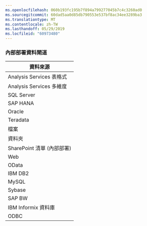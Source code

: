 ```yaml
---
ms.openlocfilehash: 060b193fc195b7f894a799277045b7c4c3260ad0
ms.sourcegitcommit: 60dad5aa0d85db790553e537bf8ac34ee3289ba3
ms.translationtype: MT
ms.contentlocale: zh-TW
ms.lasthandoff: 05/29/2019
ms.locfileid: "60973480"
---
```

### <a name="on-premises-data-gateway"></a>內部部署資料閘道

| **資料來源** |
| --- |
| Analysis Services 表格式 |
| Analysis Services 多維度 |
| SQL Server |
| SAP HANA |
| Oracle |
| Teradata |
| 檔案 |
| 資料夾 |
| SharePoint 清單 (內部部署) |
| Web |
| OData |
| IBM DB2 |
| MySQL |
| Sybase |
| SAP BW |
| IBM Informix 資料庫 |
| ODBC |

